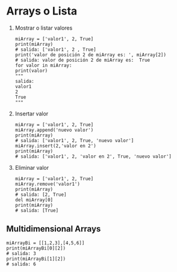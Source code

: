 # Arrays o Lista

1. Mostrar o listar valores

    ```PY
    miArray = ['valor1', 2, True]
    print(miArray)
    # salida: ['valor1', 2 , True]
    print('valor de posición 2 de miArray es: ', miArray[2])
    # salida: valor de posición 2 de miArray es:  True
    for valor in miArray:
    print(valor)
    """ 
    salida:
    valor1
    2
    True 
    """
    ```

2. Insertar valor

    ```PY
    miArray = ['valor1', 2, True]
    miArray.append('nuevo valor')
    print(miArray)
    # salida: ['valor1', 2, True, 'nuevo valor']
    miArray.insert(2,'valor en 2')
    print(miArray)
    # salida: ['valor1', 2, 'valor en 2', True, 'nuevo valor']
    ```

3. Eliminar valor

    ```PY
    miArray = ['valor1', 2, True]
    miArray.remove('valor1')
    print(miArray)
    # salida: [2, True]
    del miArray[0]
    print(miArray)
    # salida: [True]
    ```

## Multidimensional Arrays

```PY
miArrayBi = [[1,2,3],[4,5,6]]
print(miArrayBi[0][2])
# salida: 3
print(miArrayBi[1][2])
# salida: 6
```
